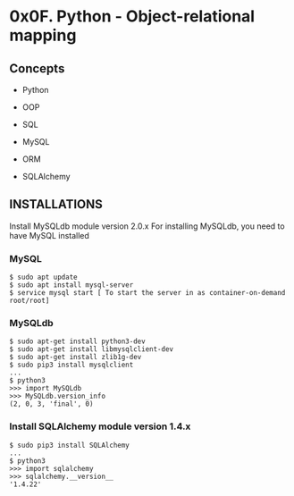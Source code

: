 # 0x0F. Python - Object-relational mapping

## Concepts

- Python

- OOP
- SQL
- MySQL
- ORM
- SQLAlchemy

## INSTALLATIONS
Install MySQLdb module version 2.0.x
For installing MySQLdb, you need to have MySQL installed

### MySQL
```
$ sudo apt update
$ sudo apt install mysql-server
$ service mysql start [ To start the server in as container-on-demand root/root]
```

### MySQLdb
```
$ sudo apt-get install python3-dev
$ sudo apt-get install libmysqlclient-dev
$ sudo apt-get install zlib1g-dev
$ sudo pip3 install mysqlclient
...
$ python3
>>> import MySQLdb
>>> MySQLdb.version_info 
(2, 0, 3, 'final', 0)
```

### Install SQLAlchemy module version 1.4.x
```
$ sudo pip3 install SQLAlchemy
...
$ python3
>>> import sqlalchemy
>>> sqlalchemy.__version__ 
'1.4.22'
```
